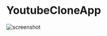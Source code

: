 # YoutubeCloneApp
![screenshot](https://user-images.githubusercontent.com/83753745/231195705-3759dc58-6ffa-43e0-8d2c-7061caf34d8c.png)
